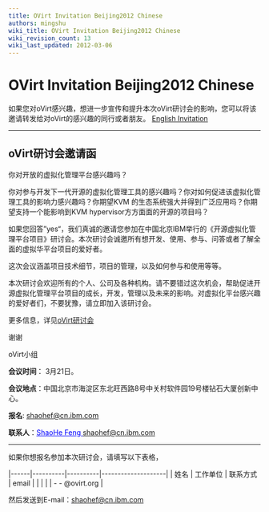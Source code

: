 ```yaml
---
title: OVirt Invitation Beijing2012 Chinese
authors: mingshu
wiki_title: OVirt Invitation Beijing2012 Chinese
wiki_revision_count: 13
wiki_last_updated: 2012-03-06
---
```


# OVirt Invitation Beijing2012 Chinese

如果您对oVirt感兴趣，想进一步宣传和提升本次oVirt研讨会的影响，您可以将该邀请转发给对oVirt的感兴趣的同行或者朋友。 [English Invitation](http://wp.me/P1QQq2-4f)

------------------------------------------------------------------------

## oVirt研讨会邀请函

你对开放的虚拟化管理平台感兴趣吗？

你对参与开发下一代开源的虚拟化管理工具的感兴趣吗？你对如何促进该虚拟化管理工具的影响力感兴趣吗？你期望KVM 的生态系统强大并得到广泛应用吗？你期望支持一个能影响到KVM hypervisor方方面面的开源的项目吗？

如果您回答”yes“，我们真诚的邀请您参加在中国北京IBM举行的《开源虚拟化管理平台项目》研讨会。本次研讨会诚邀所有想开发、使用、参与、问答或者了解全面的虚拟华平台项目的爱好者。

这次会议涵盖项目技术细节，项目的管理，以及如何参与和使用等等。

本次研讨会欢迎所有的个人、公司及各种机构。请不要错过这次机会，帮助促进开源虚拟化管理平台项目的成长，开发，管理以及未来的影响。对虚拟化平台感兴趣的爱好者们，不要犹豫，请立即加入该研讨会。

<!-- -->

更多信息，详见[oVirt研讨会](http://ovirt.org/wiki/March_2012_workshop_announcement_in_Chinese)

谢谢

oVirt小组

**会议时间**： 3月21日。

**会议地点**：中国北京市海淀区东北旺西路8号中关村软件园19号楼钻石大厦创新中心。

**报名**: <ins style="color:blue">shaohef@cn.ibm.com</ins>

**联系人**：<ins style="color:blue">ShaoHe Feng shaohef@cn.ibm.com</ins>

------------------------------------------------------------------------

如果你想报名参加本次研讨会，请填写以下表格，

|------|----------|----------|--------------------|
| 姓名 | 工作单位 | 联系方式 | email              |
|      |          |          | -   -   @ovirt.org |

然后发送到E-mail：<ins style="color:blue">shaohef@cn.ibm.com</ins>
